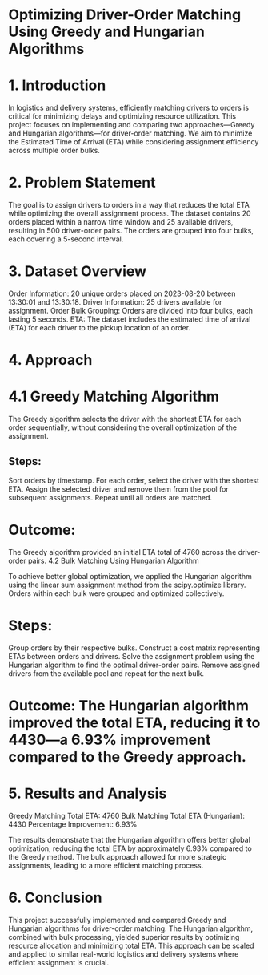 # Optimizing Driver-Order Matching Using Greedy and Hungarian Algorithms
# 1. Introduction
In logistics and delivery systems, efficiently matching drivers to orders is critical for minimizing delays and optimizing resource utilization. This project focuses on implementing and comparing two approaches—Greedy and Hungarian algorithms—for driver-order matching. We aim to minimize the Estimated Time of Arrival (ETA) while considering assignment efficiency across multiple order bulks.

# 2. Problem Statement

The goal is to assign drivers to orders in a way that reduces the total ETA while optimizing the overall assignment process. The dataset contains 20 orders placed within a narrow time window and 25 available drivers, resulting in 500 driver-order pairs. The orders are grouped into four bulks, each covering a 5-second interval.

# 3. Dataset Overview
Order Information: 20 unique orders placed on 2023-08-20 between 13:30:01 and 13:30:18.
Driver Information: 25 drivers available for assignment.
Order Bulk Grouping: Orders are divided into four bulks, each lasting 5 seconds.
ETA: The dataset includes the estimated time of arrival (ETA) for each driver to the pickup location of an order.

# 4. Approach
# 4.1 Greedy Matching Algorithm
The Greedy algorithm selects the driver with the shortest ETA for each order sequentially, without considering the overall optimization of the assignment.
## Steps:
Sort orders by timestamp.
For each order, select the driver with the shortest ETA.
Assign the selected driver and remove them from the pool for subsequent assignments.
Repeat until all orders are matched.

# Outcome: 
The Greedy algorithm provided an initial ETA total of 4760 across the driver-order pairs.
4.2 Bulk Matching Using Hungarian Algorithm

To achieve better global optimization, we applied the Hungarian algorithm using the linear sum assignment method from the scipy.optimize library. Orders within each bulk were grouped and optimized collectively.

# Steps:
Group orders by their respective bulks.
Construct a cost matrix representing ETAs between orders and drivers.
Solve the assignment problem using the Hungarian algorithm to find the optimal driver-order pairs.
Remove assigned drivers from the available pool and repeat for the next bulk.

# Outcome: The Hungarian algorithm improved the total ETA, reducing it to 4430—a 6.93% improvement compared to the Greedy approach.

# 5. Results and Analysis
Greedy Matching Total ETA: 4760
Bulk Matching Total ETA (Hungarian): 4430
Percentage Improvement: 6.93%

The results demonstrate that the Hungarian algorithm offers better global optimization, reducing the total ETA by approximately 6.93% compared to the Greedy method. The bulk approach allowed for more strategic assignments, leading to a more efficient matching process.

# 6. Conclusion
This project successfully implemented and compared Greedy and Hungarian algorithms for driver-order matching. The Hungarian algorithm, combined with bulk processing, yielded superior results by optimizing resource allocation and minimizing total ETA. This approach can be scaled and applied to similar real-world logistics and delivery systems where efficient assignment is crucial.
